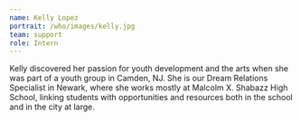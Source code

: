 ```yaml
---
name: Kelly Lopez
portrait: /who/images/kelly.jpg
team: support
role: Intern
---
```


Kelly discovered her passion for youth development and the arts when she was part of a youth group in Camden, NJ. She is our Dream Relations Specialist in Newark, where she works mostly at Malcolm X. Shabazz High School, linking students with opportunities and resources both in the school and in the city at large.